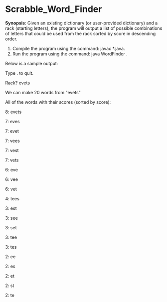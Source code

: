 # Scrabble_Word_Finder
 
**Synopsis**:
Given an existing dictionary (or user-provided dictionary) and a rack (starting letters), the program will output a list of possible combinations of letters that could be used from the rack sorted by score in descending order.

1) Compile the program using the command: javac *.java.
2) Run the program using the command: java WordFinder <leave blank or insert own dictionary>.

Below is a sample output:

Type . to quit.

Rack? evets

We can make 20 words from "evets"

All of the words with their scores (sorted by score):

8: evets

7: eves

7: evet

7: vees

7: vest

7: vets

6: eve

6: vee

6: vet

4: tees

3: est

3: see

3: set

3: tee

3: tes

2: ee

2: es

2: et

2: st

2: te